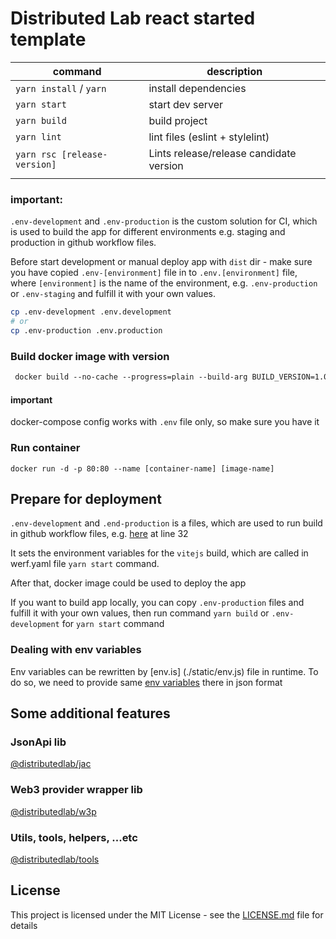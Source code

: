 # Distributed Lab react started template


| command                      | description                             |
|------------------------------|-----------------------------------------|
| `yarn install` / `yarn`      | install dependencies                    |
| `yarn start`                 | start dev server                        |
| `yarn build`                 | build project                           |
| `yarn lint`                  | lint files (eslint + stylelint)         |
| `yarn rsc [release-version]` | Lints release/release candidate version |
|                              |                                         |

### important:
`.env-development` and `.env-production` is the custom solution for CI, which is used to build the app for different environments e.g. staging and production in github workflow files.

Before start development or manual deploy app with `dist` dir - make sure you have copied `.env-[environment]` file in to `.env.[environment]` file, where `[environment]` is the name of the environment, e.g. `.env-production` or `.env-staging` and fulfill it with your own values.

```bash
cp .env-development .env.development
# or
cp .env-production .env.production
```

### Build docker image with version
```dockerfile
 docker build --no-cache --progress=plain --build-arg BUILD_VERSION=1.0.0-rc.0 -t react-template .
```

#### important
docker-compose config works with `.env` file only, so make sure you have it

### Run container
```
docker run -d -p 80:80 --name [container-name] [image-name]
```

## Prepare for deployment
`.env-development` and `.end-production` is a files, which are used to run build in github workflow files, e.g. [here](.github/workflows/main.yml) at line 32

It sets the environment variables for the `vitejs` build, which are called in werf.yaml file `yarn start` command.

After that, docker image could be used to deploy the app

If you want to build app locally, you can copy `.env-production` files and fulfill it with your own values, then run command `yarn build` or `.env-development` for `yarn start` command

### Dealing with env variables
Env variables can be rewritten by [env.is] (./static/env.js) file in runtime. To do so, we need to provide same [env variables](.env.example) there in json format

## Some additional features

### JsonApi lib

[@distributedlab/jac](https://distributed-lab.github.io/web-kit/modules/_distributedlab_jac.html)

### Web3 provider wrapper lib

[@distributedlab/w3p](https://distributed-lab.github.io/web-kit/modules/_distributedlab_w3p.html)

### Utils, tools, helpers, ...etc

[@distributedlab/tools](https://distributed-lab.github.io/web-kit/modules/_distributedlab_tools.html)

## License

This project is licensed under the MIT License - see the [LICENSE.md](./LICENSE) file for details
